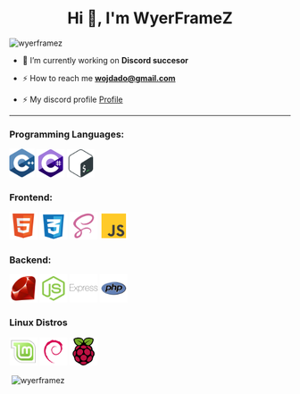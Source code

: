 <h1 align="center">Hi 👋, I'm WyerFrameZ</h1>
<p align="left"> <img src="https://komarev.com/ghpvc/?username=wyerframez&label=Profile%20views&color=0e75b6&style=plastic" alt="wyerframez" /> </p>

- 🔭 I’m currently working on **Discord succesor**

- ⚡ How to reach me **wojdado@gmail.com**

- ⚡ My discord profile [Profile](https://kencarson.pl/card-main/index.html)

<hr>
<p align="left">
</p>

<h3 align="left">Programming Languages:</h3>

<p align="left">
  <img src="cpp.svg" width="45" alt="HTML" />
   <img src="cs.svg" width="50" alt="JavaScript" />
  <img src="bash.svg" width="50" alt="CSS" />
 
</p>

<h3 align="left">Frontend:</h3>

<p align="left">
  <img src="html.svg" width="50" alt="HTML" />
  <img src="css.svg" width="50" alt="CSS" />
  <img src="scss-svgrepo-com.svg" width="50" alt="SCSS" />
  <img src="js.svg" width="50" alt="JavaScript" />
</p>

<h3 align="left">Backend:</h3>

<p align="left">
  <img src="ruby-svgrepo-com.svg" width="50" alt="hej" />
  <img src="nodejs.svg" width="50" alt="HTML" />
  <img src="express.svg" width="50" alt="CSS" />
  <img src="php.svg" width="50" alt="JavaScript" />
</p>

<h3 align="left">Linux Distros</h3>

<p align="left">
  <img src="mint.svg" width="50" alt="HTML" />
  <img src="debian.svg" width="50" alt="CSS" />
  <img src="rasperry.svg" width="50" alt="JavaScript" />
</p>


<p>&nbsp;<img align="center" src="https://github-readme-stats.vercel.app/api?username=wyerframez&show_icons=true&locale=en" alt="wyerframez" /></p>
